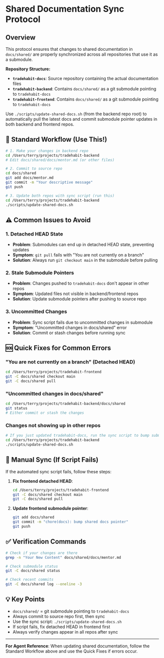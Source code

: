 # Shared Documentation Sync Protocol

## Overview
This protocol ensures that changes to shared documentation in `docs/shared/` are properly synchronized across all repositories that use it as a submodule.

**Repository Structure:**
- **`tradehabit-docs`**: Source repository containing the actual documentation files
- **`tradehabit-backend`**: Contains `docs/shared/` as a git submodule pointing to `tradehabit-docs`
- **`tradehabit-frontend`**: Contains `docs/shared/` as a git submodule pointing to `tradehabit-docs`

Use `./scripts/update-shared-docs.sh` (from the backend repo root) to automatically pull the latest docs and commit submodule pointer updates in both backend and frontend repos.

## 🚀 Standard Workflow (Use This!)

```bash
# 1. Make your changes in backend repo
cd /Users/terry/projects/tradehabit-backend
# Edit docs/shared/docs/mentor.md (or other files)

# 2. Commit to source repo
cd docs/shared
git add docs/mentor.md
git commit -m "Your descriptive message"
git push

# 3. Update both repos with sync script (run this)
cd /Users/terry/projects/tradehabit-backend
./scripts/update-shared-docs.sh
```

## ⚠️ Common Issues to Avoid

### 1. Detached HEAD State
- **Problem**: Submodules can end up in detached HEAD state, preventing updates
- **Symptom**: `git pull` fails with "You are not currently on a branch"
- **Solution**: Always run `git checkout main` in the submodule before pulling

### 2. Stale Submodule Pointers
- **Problem**: Changes pushed to `tradehabit-docs` don't appear in other repos
- **Symptom**: Updated files not visible in backend/frontend repos
- **Solution**: Update submodule pointers after pushing to source repo

### 3. Uncommitted Changes
- **Problem**: Sync script fails due to uncommitted changes in submodule
- **Symptom**: "Uncommitted changes in docs/shared" error
- **Solution**: Commit or stash changes before running sync

## 🆘 Quick Fixes for Common Errors

### "You are not currently on a branch" (Detached HEAD)
```bash
cd /Users/terry/projects/tradehabit-frontend
git -C docs/shared checkout main
git -C docs/shared pull
```

### "Uncommitted changes in docs/shared"
```bash
cd /Users/terry/projects/tradehabit-backend/docs/shared
git status
# Either commit or stash the changes
```

### Changes not showing up in other repos
```bash
# If you just updated tradehabit-docs, run the sync script to bump submodule pointers
cd /Users/terry/projects/tradehabit-backend
./scripts/update-shared-docs.sh
```

## 🔧 Manual Sync (If Script Fails)

If the automated sync script fails, follow these steps:

1. **Fix frontend detached HEAD**:
   ```bash
   cd /Users/terry/projects/tradehabit-frontend
   git -C docs/shared checkout main
   git -C docs/shared pull
   ```

2. **Update frontend submodule pointer**:
   ```bash
   git add docs/shared
   git commit -m "chore(docs): bump shared docs pointer"
   git push
   ```

## ✅ Verification Commands

```bash
# Check if your changes are there
grep -n "Your New Content" docs/shared/docs/mentor.md

# Check submodule status
git -C docs/shared status

# Check recent commits
git -C docs/shared log --oneline -3
```

## 💡 Key Points

- `docs/shared/` = git submodule pointing to `tradehabit-docs`
- Always commit to source repo first, then sync
- Use the sync script: `./scripts/update-shared-docs.sh`
- If script fails, fix detached HEAD in frontend first
- Always verify changes appear in all repos after sync

---

**For Agent Reference**: When updating shared documentation, follow the Standard Workflow above and use the Quick Fixes if errors occur.
